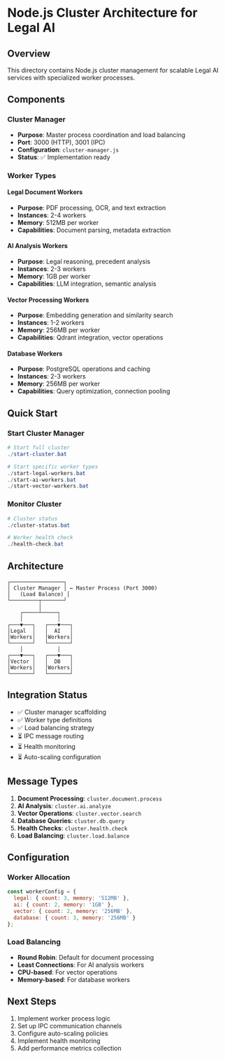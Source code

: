 # Node.js Cluster Architecture for Legal AI

## Overview

This directory contains Node.js cluster management for scalable Legal AI services with specialized worker processes.

## Components

### Cluster Manager
- **Purpose**: Master process coordination and load balancing
- **Port**: 3000 (HTTP), 3001 (IPC)
- **Configuration**: `cluster-manager.js`
- **Status**: ✅ Implementation ready

### Worker Types

#### Legal Document Workers
- **Purpose**: PDF processing, OCR, and text extraction
- **Instances**: 2-4 workers
- **Memory**: 512MB per worker
- **Capabilities**: Document parsing, metadata extraction

#### AI Analysis Workers  
- **Purpose**: Legal reasoning, precedent analysis
- **Instances**: 2-3 workers
- **Memory**: 1GB per worker
- **Capabilities**: LLM integration, semantic analysis

#### Vector Processing Workers
- **Purpose**: Embedding generation and similarity search
- **Instances**: 1-2 workers
- **Memory**: 256MB per worker
- **Capabilities**: Qdrant integration, vector operations

#### Database Workers
- **Purpose**: PostgreSQL operations and caching
- **Instances**: 2-3 workers
- **Memory**: 256MB per worker
- **Capabilities**: Query optimization, connection pooling

## Quick Start

### Start Cluster Manager
```powershell
# Start full cluster
./start-cluster.bat

# Start specific worker types
./start-legal-workers.bat
./start-ai-workers.bat
./start-vector-workers.bat
```

### Monitor Cluster
```powershell
# Cluster status
./cluster-status.bat

# Worker health check
./health-check.bat
```

## Architecture

```
┌─────────────────┐
│ Cluster Manager │ ← Master Process (Port 3000)
│   (Load Balance) │
└─────────┬───────┘
          │
    ┌─────┴─────┐
    │           │
┌───▼───┐   ┌───▼───┐
│Legal  │   │  AI   │
│Workers│   │Workers│
└───────┘   └───────┘
    │           │
┌───▼───┐   ┌───▼───┐
│Vector │   │  DB   │
│Workers│   │Workers│
└───────┘   └───────┘
```

## Integration Status

- ✅ Cluster manager scaffolding
- ✅ Worker type definitions
- ✅ Load balancing strategy
- ⏳ IPC message routing
- ⏳ Health monitoring
- ⏳ Auto-scaling configuration

## Message Types

1. **Document Processing**: `cluster.document.process`
2. **AI Analysis**: `cluster.ai.analyze`
3. **Vector Operations**: `cluster.vector.search`
4. **Database Queries**: `cluster.db.query`
5. **Health Checks**: `cluster.health.check`
6. **Load Balancing**: `cluster.load.balance`

## Configuration

### Worker Allocation
```javascript
const workerConfig = {
  legal: { count: 3, memory: '512MB' },
  ai: { count: 2, memory: '1GB' },
  vector: { count: 2, memory: '256MB' },
  database: { count: 3, memory: '256MB' }
};
```

### Load Balancing
- **Round Robin**: Default for document processing
- **Least Connections**: For AI analysis workers
- **CPU-based**: For vector operations
- **Memory-based**: For database workers

## Next Steps

1. Implement worker process logic
2. Set up IPC communication channels
3. Configure auto-scaling policies
4. Implement health monitoring
5. Add performance metrics collection